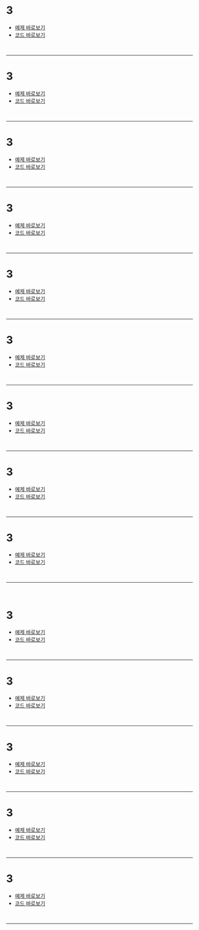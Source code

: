   # 3
  - [ 예제 바로보기 ]()  
  - [ 코드 바로보기 ]()  

  <br>  

  ---  

  # 3
  - [ 예제 바로보기 ]()  
  - [ 코드 바로보기 ]()  

  <br>  

  ---  

  # 3
  - [ 예제 바로보기 ]()  
  - [ 코드 바로보기 ]()  

  <br>  

  ---  

  # 3
  - [ 예제 바로보기 ]()  
  - [ 코드 바로보기 ]()  

  <br>  

  ---  

  # 3
  - [ 예제 바로보기 ]()  
  - [ 코드 바로보기 ]()  

  <br>  

  ---  

  # 3
  - [ 예제 바로보기 ]()  
  - [ 코드 바로보기 ]()  

  <br>  

  ---  

  # 3
  - [ 예제 바로보기 ]()  
  - [ 코드 바로보기 ]()  

  <br>  

  ---  

  # 3
  - [ 예제 바로보기 ]()  
  - [ 코드 바로보기 ]()  

  <br>  

  ---  

  # 3
  - [ 예제 바로보기 ]()  
  - [ 코드 바로보기 ]()  

  <br>  

  ---  

<br>  

  # 3
  - [ 예제 바로보기 ]()  
  - [ 코드 바로보기 ]()  

  <br>  

  ---  

  # 3
  - [ 예제 바로보기 ]()  
  - [ 코드 바로보기 ]()  

  <br>  

  ---  

  # 3
  - [ 예제 바로보기 ]()  
  - [ 코드 바로보기 ]()  

  <br>  

  ---  

  # 3
  - [ 예제 바로보기 ]()  
  - [ 코드 바로보기 ]()  

  <br>  

  ---  

  # 3
  - [ 예제 바로보기 ]()  
  - [ 코드 바로보기 ]()  

  <br>  

  ---  

